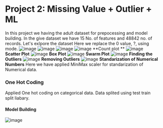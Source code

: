 # Project 2: Missing Value + Outlier + ML
In this project we having the adult dataset for prepocessing and model building.
In the give dataset we have 15 No. of features and 48842 no. of records.
Let's exlpore the dataset
Here we replace the 0 value, ?, using mode.
![image](https://user-images.githubusercontent.com/91416607/187057804-5380fe4d-2b05-4fc8-8bd4-9d9ce1fcb9cd.png)
![image](https://user-images.githubusercontent.com/91416607/187057816-c122d23c-e2ee-44c4-90d1-f445a261a5bc.png)
![image](https://user-images.githubusercontent.com/91416607/187057830-5e9ed2a5-70ec-4d37-9b91-42088059a6ce.png)
![image](https://user-images.githubusercontent.com/91416607/187057856-caa05773-6113-4d62-b893-fdefcc58106a.png)
**Count plot **
![image](https://user-images.githubusercontent.com/91416607/187058602-cdd79574-e439-4117-8f59-2075613fe0e9.png)
**Scatter Plot**
![image](https://user-images.githubusercontent.com/91416607/187058698-7eab99fb-9bbf-4cd0-b5bc-c742be336925.png)
**Box Plot**
![image](https://user-images.githubusercontent.com/91416607/187058722-cf31cde5-60c9-4636-b76b-5fdeec360c23.png)
**Swarm Plot**
![image](https://user-images.githubusercontent.com/91416607/187058776-56e433b3-2b52-4d09-bdb6-9c0d7b57cffb.png)
**Finding the Outliers**
![image](https://user-images.githubusercontent.com/91416607/187058795-13331bb4-dda0-4d89-b3e4-f6d26d7962e9.png)
**Removing Outliers**
![image](https://user-images.githubusercontent.com/91416607/187058857-890f56e6-447f-4479-ab9d-29d1ece7cc80.png)
**Standarization of  Numerical Numbers**
Here we have applied MiniMax scaler for standarization of Numerical data.
### One Hot Coding 
Applied One hot coding on categorical data.
Data splited using test train split liabary.
#### Model Building
![image](https://user-images.githubusercontent.com/91416607/187059028-14e537c9-0da5-4c8a-8eb7-64f66702db0d.png)



